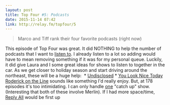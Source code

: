 ```yaml
---
layout: post
title: Top Four #5: Podcasts
date: 2015-11-14 07:42
link: http://relay.fm/topfour/5
---
```


> Marco and Tiff rank their four favorite podcasts (right now)

​This episode of Top Four was great. It did NOTHING to help the number of podcasts that I want to [listen to](http://www.timbroder.com/podcasts-i-listen-to.html "fill:name"). I already listen to a lot so adding would have to mean removing something if it was for my personal queue. 
​
​Luckily, it did give Laura and I some great ideas for shows to listen to together in the car. As we get closer to holiday season and start driving around the northeast, these will be a huge help:
​
​* [Undisclosed](http://undisclosed-podcast.com/ "%fill:name%")
​* [You Look Nice Today](http://youlooknicetoday.com/ "%fill:name%")
​
​[Roderick on the Line](http://www.merlinmann.com/roderick/ "%fill:name%") sounds like something I'd really enjoy. But, at 178 episodes it's too intimidating. I can only handle [one](http://5by5.tv/b2w "%fill:name%") "catch up" show. (Interesting that both of these involve Merlin). If I had more space/time, [Reply All](https://gimletmedia.com/show/reply-all/ "%fill:name%") would be first up